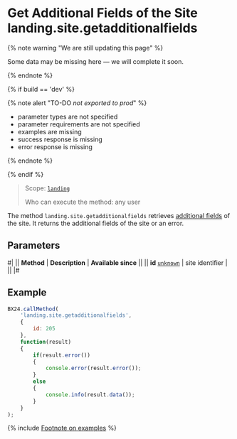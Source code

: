 # Get Additional Fields of the Site landing.site.getadditionalfields

{% note warning "We are still updating this page" %}

Some data may be missing here — we will complete it soon.

{% endnote %}

{% if build == 'dev' %}

{% note alert "TO-DO _not exported to prod_" %}

- parameter types are not specified
- parameter requirements are not specified
- examples are missing
- success response is missing
- error response is missing

{% endnote %}

{% endif %}

> Scope: [`landing`](../../scopes/permissions.md)
>
> Who can execute the method: any user

The method `landing.site.getadditionalfields` retrieves [additional fields](./additional-fields.md) of the site. It returns the additional fields of the site or an error.

## Parameters

#|
|| **Method** | **Description** | **Available since** ||
|| **id**
[`unknown`](../../data-types.md) | site identifier | ||
|#

## Example

```js
BX24.callMethod(
    'landing.site.getadditionalfields',
    {
        id: 205
    },
    function(result)
    {
        if(result.error())
        {
            console.error(result.error());
        }
        else
        {
            console.info(result.data());
        }
    }
);
```

{% include [Footnote on examples](../../../_includes/examples.md) %}